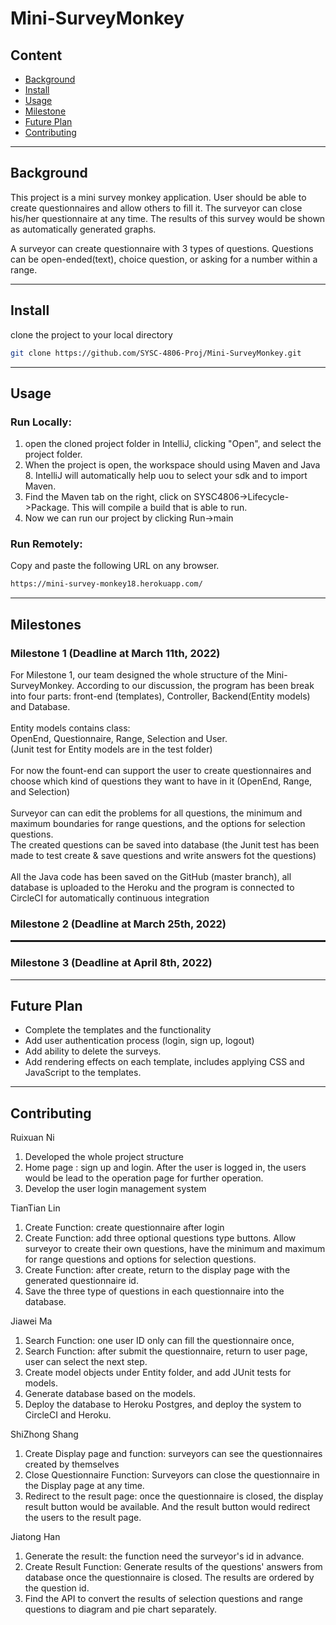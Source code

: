# Mini-SurveyMonkey

## Content
* [Background](#background)
* [Install](#install)
* [Usage](#usage)
* [Milestone](#Milestone)
* [Future Plan](#future-plan)
* [Contributing](#contributing)

 <hr>

## Background
This project is a mini survey monkey application. User should be able to create questionnaires and allow others to fill it. The surveyor can close his/her questionnaire at any time. The results of this survey would be shown as automatically generated graphs.

A surveyor can create questionnaire with 3 types of questions. Questions can be open-ended(text), choice question, or asking for a number within a range.

 <hr> 

## Install
clone the project to your local directory
   ```sh
   git clone https://github.com/SYSC-4806-Proj/Mini-SurveyMonkey.git
   ```
 <hr>

## Usage
### Run Locally:
1. open the cloned project folder in IntelliJ, clicking "Open", and select the project folder.
2. When the project is open, the workspace should using Maven and Java 8. IntelliJ will automatically help uou to select your sdk and to import Maven.
3. Find the Maven tab on the right, click on SYSC4806->Lifecycle->Package. This will compile a build that is able to run.
4. Now we can run our project by clicking Run->main
### Run Remotely:
Copy and paste the following URL on any browser.
  ```sh
  https://mini-survey-monkey18.herokuapp.com/
  ```

 <hr>

## Milestones

### Milestone 1 (Deadline at March 11th, 2022)

For Milestone 1, our team designed the whole structure of the Mini-SurveyMonkey. According to our discussion, the program 
has been break into four parts: front-end (templates), Controller, Backend(Entity models) and Database. <br>
<br>Entity models contains class: <br>OpenEnd, Questionnaire, Range, Selection and User. <br>(Junit test for Entity models are in the test folder)<br>
<br>For now the fount-end can support the user to create questionnaires and choose which kind of questions they want to have in it (OpenEnd, Range, and Selection)
<br><br>Surveyor can can edit the problems for all questions, the minimum and maximum boundaries for range questions, and the options for selection questions.
<br>The created questions can be saved into database (the Junit test has been made to test create & save questions and write answers fot the questions)
<br><br>All the Java code has been saved on the GitHub (master branch), all database is uploaded to the Heroku and the program is connected to CircleCI  for automatically continuous integration

### Milestone 2 (Deadline at March 25th, 2022)

 <hr style="border-top: dotted 2px;" />

### Milestone 3 (Deadline at April 8th, 2022)


 <hr>

## Future Plan
 <ul>
 <li>Complete the templates and the functionality</li>
 <li>Add user authentication process (login, sign up, logout)</li>
 <li>Add ability to delete the surveys.</li>
 <li>Add rendering effects on each template, includes applying CSS and JavaScript to the templates.</li>
 </ul>

 <hr>

## Contributing
Ruixuan Ni
1. Developed the whole project structure
2. Home page : sign up and login. After the user is logged in, the users would be lead to the operation page for further operation.
3. Develop the user login management system

TianTian Lin
1. Create Function: create questionnaire after login
2. Create Function: add three optional questions type buttons. Allow surveyor to create their own questions, have the minimum and maximum for range questions and options for selection questions.
3. Create Function: after create, return to the display page with the generated questionnaire id.
4. Save the three type of questions in each questionnaire into the database.

Jiawei Ma
1. Search Function: one user ID only can fill the questionnaire once,
2. Search Function: after submit the questionnaire, return to user page, user can select the next step.
3. Create model objects under Entity folder, and add JUnit tests for models.
4. Generate database based on the models.
5. Deploy the database to Heroku Postgres, and deploy the system to CircleCI and Heroku.

ShiZhong Shang
1. Create Display page and function: surveyors can see the questionnaires created by themselves
2. Close Questionnaire Function: Surveyors can close the questionnaire in the Display page at any time.
3. Redirect to the result page: once the questionnaire is closed, the display result button would be available. And the result button would redirect the users to the result page.

Jiatong Han
1. Generate the result: the function need the surveyor's id in advance.
2. Create Result Function: Generate results of the questions' answers from database once the questionnaire is closed. The results are ordered by the question id.
3. Find the API to convert the results of selection questions and range questions to diagram and pie chart separately.
